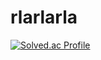 # rlarlarla
[![Solved.ac Profile](http://mazassumnida.wtf/api/v2/generate_badge?boj={rlarlarla})](https://solved.ac/{rlarlarla})

